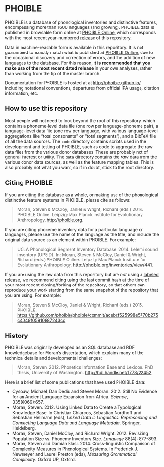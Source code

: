 # PHOIBLE
PHOIBLE is a database of phonological inventories and distinctive features, encompassing more than 1600 languages (and growing). PHOIBLE data is published in browsable form online at [PHOIBLE Online](http://phoible.org), which corresponds with the most recent year-numbered [release](https://github.com/phoible/phoible/releases) of this repository.

Data in machine-readable form is available in this repository. It is not guaranteed to exactly match what is published at [PHOIBLE Online](http://phoible.org), due to the occasional discovery and correction of errors, and the addition of new languages to the database. For this reason, **it is recommended that you make use of the most recent dated release** in your own analyses, rather than working from the tip of the master branch.

Documentation for PHOIBLE is hosted at at http://phoible.github.io/, including notational conventions, departures from official IPA usage, citation information, etc.

## How to use this repository
Most people will not need to look beyond the root of this repository, which contains a phoneme-level data file (one row per language-phoneme pair), a language-level data file (one row per language, with various language-level aggregations like “total consonants” or “total segments”), and a BibTeX file of all the data sources. The `code` directory contains scripts used in the development and testing of PHOIBLE, such as code to aggregate the raw data files from the various donor databases. These are probably not of general interest or utility. The `data` directory contains the *raw* data from the various donor data sources, as well as the feature mapping tables. This is also probably not what you want, so if in doubt, stick to the root directory.

## Citing PHOIBLE
If you are citing the database as a whole, or making use of the phonological distinctive feature systems in PHOIBLE, please cite as follows:
> Moran, Steven & McCloy, Daniel & Wright, Richard (eds.) 2014. PHOIBLE Online. Leipzig: Max Planck Institute for Evolutionary Anthropology. http://phoible.org.

If you are citing phoneme inventory data for a particular language or languages, please use the name of the language as the title, and include the original data source as an element within PHOIBLE. For example:
> UCLA Phonological Segment Inventory Database. 2014. Lelemi sound inventory (UPSID). In: Moran, Steven & McCloy, Daniel & Wright, Richard (eds.) PHOIBLE Online. Leipzig: Max Planck Institute for Evolutionary Anthropology. http://phoible.org/inventories/view/441.

If you are using the raw data from this repository but are *not* using a [labeled release](https://github.com/phoible/phoible/releases), we recommend citing using the last commit hash at the time of your most recent cloning/forking of the repository, so that others can reproduce your work starting from the same snapshot of the repository that you are using. For example:
> Moran, Steven & McCloy, Daniel & Wright, Richard (eds.) 2015. PHOIBLE. https://github.com/phoible/phoible/commit/acebcf525998e5770b275c4049f05910887243cc

## History
PHOIBLE was originally developed as an SQL database and RDF knowledgebase for Moran’s dissertation, which explains many of the technical details and developmental challenges:
> Moran, Steven. 2012. Phonetics Information Base and Lexicon. PhD thesis, University of Washington. http://hdl.handle.net/1773/22452

Here is a brief list of some publications that have used PHOIBLE data:
- Cysouw, Michael, Dan Dediu and Steven Moran. 2012. Still No Evidence for an Ancient Language Expansion from Africa. *Science*, 335(6069):657.
- Moran, Steven. 2012. Using Linked Data to Create a Typological Knowledge Base. In Christian Chiarcos, Sebastian Nordhoff and Sebastian Hellmann (eds), *Linked Data in Linguistics: Representing and Connecting Language Data and Language Metadata*. Springer, Heidelberg.
- Moran, Steven, Daniel McCloy, and Richard Wright. 2012. Revisiting Population Size vs. Phoneme Inventory Size. *Language* 88(4): 877-893.
- Moran, Steven and Damián Blasi. 2014. Cross-linguistic Comparison of Complexity Measures in Phonological Systems. In Frederick J. Newmeyer and Laurel Preston (eds), *Measuring Grammatical Complexity*. Oxford UP, Oxford.
